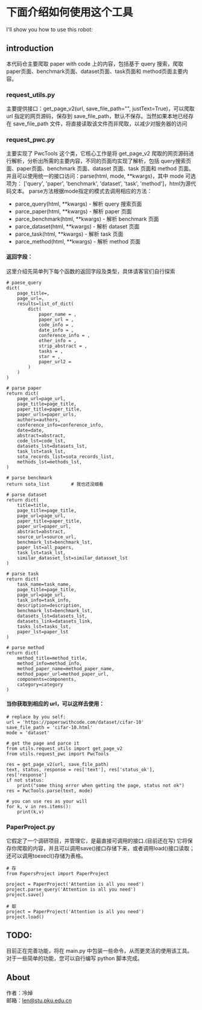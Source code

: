 
# 下面介绍如何使用这个工具
I'll show you how to use this robot:  
## introduction
本代码仓主要爬取 paper with code 上的内容，包括基于 query 搜索，爬取 paper页面、benchmark页面、dataset页面、task页面和 method页面主要内容。  

### request_utils.py
主要提供接口：get_page_v2(url, save_file_path="", justText=True)，可以爬取 url 指定的网页源码，保存到 save_file_path，默认不保存。当然如果本地已经存在 save_file_path 文件，将直接读取该文件而非爬取，以减少对服务器的访问  

### request_pwc.py
主要实现了 PwcTools 这个类，它核心工作是将 get_page_v2 爬取的网页源码进行解析，分析出所需的主要内容，不同的页面均实现了解析，包括 query搜索页面、paper页面、benchmark 页面、dataset 页面、task 页面和 method 页面。并且可以使用统一的接口访问：parse(html, mode, **kwargs)，其中 mode 可选项为： ['query', 'paper', 'benchmark', 'dataset', 'task', 'method']，html为源代码文本。
parse方法根据mode指定的模式去调用相应的方法：  
- parce_query(html, **kwargs) - 解析 query 搜索页面  
- parce_paper(html, **kwargs) - 解析 paper 页面  
- parce_benchmark(html, **kwargs) - 解析 benchmark 页面  
- parce_dataset(html, **kwargs) - 解析 dataset 页面  
- parce_task(html, **kwargs) - 解析 task 页面  
- parce_method(html, **kwargs) - 解析 method 页面  

#### 返回字段：
这里介绍先简单列下每个函数的返回字段及类型，具体请客官们自行探索
~~~
# paese_query
dict(
    page_title=,
    page_url=,
    results=list_of_dict(
        dict(
            paper_name = ,
            paper_url = ,
            code_info = ,
            date_info = ,
            conference_info = ,
            other_info = ,
            strip_abstract = ,
            tasks = ,
            star = ,
            paper_url2 = 
        )
    )
)

# parse paper
return dict(
    page_url=page_url,
    page_title=page_title,
    paper_title=paper_title,
    paper_urls=paper_urls,
    authors=authors,
    conference_info=conference_info,
    date=date,
    abstract=abstract,
    code_lst=code_lst,
    datasets_lst=datasets_lst,
    task_lst=task_lst,
    sota_records_list=sota_records_list,
    methods_lst=methods_lst,
)

# parse benchmark
return sota_list        # 我也还没细看

# parse dataset
return dict(
    title=title,
    page_title=page_title,
    page_url=page_url,
    paper_title=paper_title,
    paper_url=paper_url,
    abstract=abstract,
    source_url=source_url,
    benchmark_lst=benchmark_lst,
    paper_lst=all_papers,
    task_lst=task_lst,
    similar_datasset_lst=similar_datasset_lst
)

# parse task
return dict(
    task_name=task_name,
    page_title=page_title,
    page_url=page_url,
    task_info=task_info,
    description=description,
    benchmark_lst=benchmark_lst,
    datasets_lst=datasets_lst,
    datasets_link=datasets_link,
    tasks_lst=tasks_lst,
    paper_lst=paper_lst
)

# parse method
return dict(
    method_title=method_title,
    method_info=method_info,
    method_paper_name=method_paper_name,
    method_paper_url=method_paper_url,
    components=components,
    category=category
)

~~~

#### 当你获取到相应的 url，可以这样去使用：
~~~
# replace by you self:
url = 'https://paperswithcode.com/dataset/cifar-10'
save_file_path = 'cifar-10.html'
mode = 'dataset' 

# get the page and parce it
from utils.request_utils import get_page_v2
from utils.request_pwc import PwcTools

res = get_page_v2(url, save_file_path)
text, status, response = res['text'], res['status_ok'], res['response']
if not status:
    print("some thing error when getting the page, status not ok")
res = PwcTools.parse(text, mode)

# you can use res as your will
for k, v in res.items():
    print(k,v)
~~~

### PaperProject.py
它假定了一个调研项目，并管理它，是最直接可调用的接口.(目前还在写)
它将保存你爬取的内容，并且可以调用save()接口存储下来，或者调用load()接口读取；还可以调用toexecl()存储为表格。

~~~
# 存
from PapersProject import PaperProject

project = PaperProject('Attention is all you need')
project.parse_query('Attention is all you need')
project.save()
~~~
~~~
# 取
project = PaperProject('Attention is all you need')
project.load()
~~~

## TODO:
目前正在完善功能，将在 main.py 中包装一些命令，从而更灵活的使用该工具。  
对于一些简单的功能，您可以自行编写 python 脚本完成。

## About
作者：冷焯  
邮箱：len@stu.pku.edu.cn





